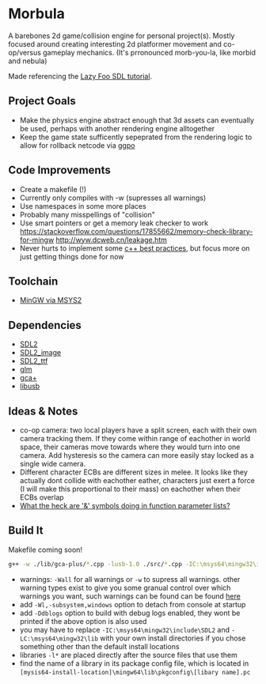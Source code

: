 # Morbula
A barebones 2d game/collision engine for personal project(s). Mostly focused around creating interesting 2d platformer movement and co-op/versus gameplay mechanics.
(It's prronounced morb-you-la, like morbid and nebula)

Made referencing the [Lazy Foo SDL tutorial](https://lazyfoo.net/tutorials/SDL/index.php).

## Project Goals
- Make the physics engine abstract enough that 3d assets can eventually be used, perhaps with another rendering engine alltogether
- Keep the game state sufficently sepeprated from the rendering logic to allow for rollback netcode via [ggpo](https://github.com/pond3r/ggpo)

## Code Improvements
- Create a makefile (!)
- Currently only compiles with -w (supresses all warnings)
- Use namespaces in some more places
- Probably many misspellings of "collision"
- Use smart pointers or get a memory leak checker to work https://stackoverflow.com/questions/17855662/memory-check-library-for-mingw  http://wyw.dcweb.cn/leakage.htm
- Never hurts to implement some [c++ best practices](https://github.com/lefticus/cppbestpractices/blob/master/00-Table_of_Contents.md), but focus more on just getting things done for now

## Toolchain
- [MinGW via MSYS2](https://www.msys2.org/) 

## Dependencies
- [SDL2](https://packages.msys2.org/base/mingw-w64-SDL2)
- [SDL2_image](https://packages.msys2.org/base/mingw-w64-SDL2_image)
- [SDL2_ttf](https://packages.msys2.org/base/mingw-w64-SDL2_ttf)
- [glm](https://github.com/g-truc/glm)
- [gca+](https://github.com/YonicDev/gca-plus)
- [libusb](https://packages.msys2.org/package/mingw-w64-x86_64-libusb)

## Ideas & Notes

* co-op camera: two local players have a split screen, each with their own camera tracking them. If they come within range of eachother in world space, their cameras move towards where they would turn into one camera. Add hysteresis so the camera can more easily stay locked as a single wide camera.
* Different character ECBs are different sizes in melee. It looks like they actually dont collide with eachother eather, characters just exert a force (I will make this proportional to their mass) on eachother when their ECBs overlap
* [What the heck are '&' symbols doing in function parameter lists?](https://stackoverflow.com/questions/5816719/difference-between-function-arguments-declared-with-and-in-c)


## Build It
Makefile coming soon!

```bash
g++ -w ./lib/gca-plus/*.cpp -lusb-1.0 ./src/*.cpp -IC:\msys64\mingw32\include\SDL2 -LC:\msys64\mingw32\lib -lmingw32 -lSDL2main -lSDL2 -lSDL2_image -std=c++17 -o ./bin/game -Ddblogs
```

* warnings: ```-Wall``` for all warnings or ```-w``` to supress all warnings. other warning types exist to give you some granual control over which warnings you want, such warnings can be found can be found [here](https://github.com/lefticus/cppbestpractices/blob/master/02-Use_the_Tools_Available.md)
* add ``` -Wl,-subsystem,windows ``` option to detach from console at startup
* add ``` -Ddblogs ``` option to build with debug logs enabled, they wont be printed if the above option is also used
* you may have to replace ```-IC:\msys64\mingw32\include\SDL2``` and ```-LC:\msys64\mingw32\lib``` with your own install directories if you chose something other than the default install locations
* libraries ```-l*``` are placed directly after the source files that use them
* find the name of a library in its package config file, which is located in ```[mysis64-install-location]\mingw64\lib\pkgconfig\[libary name].pc```




